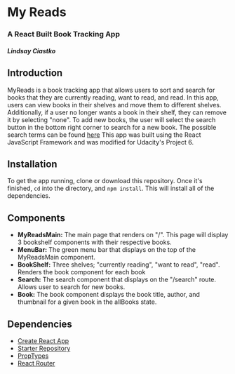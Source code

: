 # My Reads
### A React Built Book Tracking App
##### Lindsay Ciastko

## Introduction
MyReads is a book tracking app that allows users to sort and search for books that they are currently reading, want to read, and read. In this app, users can view books in their shelves and move them to different shelves. Additionally, if a user no longer wants a book in their shelf, they can remove it by selecting "none". To add new books, the user will select the search button in the bottom right corner to search for a new book. The possible search terms can be found [here](https://github.com/udacity/reactnd-project-myreads-starter/blob/master/SEARCH_TERMS.md) This app was built using the React JavaScript Framework and was modified for Udacity's Project 6.

## Installation
To get the app running, clone or download this repository. Once it's finished, `cd` into the directory, and `npm install`. This will install all of the dependencies.

## Components
- **MyReadsMain:** The main page that renders on "/". This page will display 3 bookshelf components with their respective books.
- **MenuBar:** The green menu bar that displays on the top of the MyReadsMain component.
- **BookShelf:** Three shelves; "currently reading", "want to read", "read". Renders the book component for each book
- **Search:** The search component that displays on the "/search" route. Allows user to search for new books.
- **Book:** The book component displays the book title, author, and thumbnail for a given book in the allBooks state.

## Dependencies
- [Create React App](https://github.com/facebook/create-react-app#readme)
- [Starter Repository](https://github.com/udacity/reactnd-project-myreads-starter)
- [PropTypes](https://www.npmjs.com/package/prop-types)
- [React Router](https://github.com/ReactTraining/react-router#readme)
